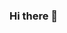 ### Hi there 👋

<!--
**blndeyes/blndeyes** is a ✨ _special_ ✨ repository because its `README.md` (this file) appears on your GitHub profile.

Here are some ideas to get you started:

I'm currently learning new things, exploring them to become a better coder.
